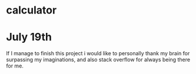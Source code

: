 # calculator
# July 19th
If I manage to finish this project i would like to personally thank my brain for surpassing my imaginations, and also stack overflow for always being there for me.